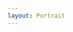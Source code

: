 ```yaml
---
layout: Portrait
---
```


<script type="text/javascript">
    require(['custom'], function(custom){
        custom.ajaxload('Portrait', 'Selbstverstaendnis');
    });
</script>

